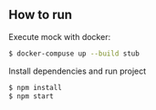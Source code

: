## How to run
Execute mock with docker:
```bash
$ docker-compuse up --build stub
```
Install dependencies and run project
```bash
$ npm install
$ npm start
```